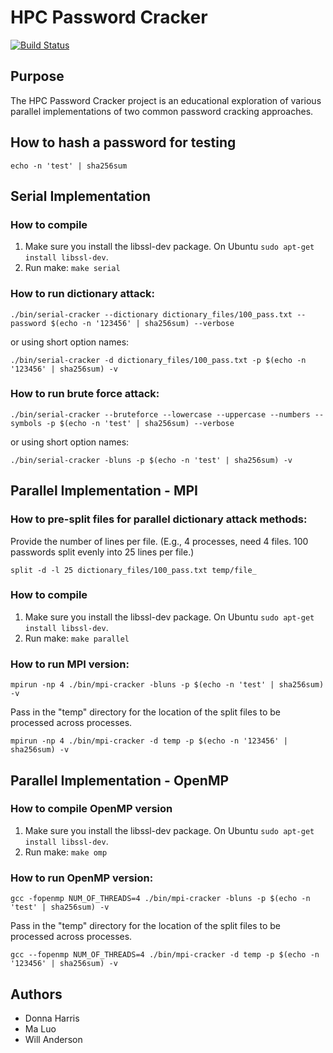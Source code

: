 # HPC Password Cracker
[![Build Status](https://cloud.drone.io/api/badges/wandersonca/HPC-Password-Cracker/status.svg)](https://cloud.drone.io/wandersonca/HPC-Password-Cracker)

## Purpose
The HPC Password Cracker project is an educational exploration of various parallel implementations of two common password cracking approaches.

## How to hash a password for testing
``echo -n 'test' | sha256sum``

## Serial Implementation

### How to compile
1. Make sure you install the libssl-dev package. On Ubuntu ``sudo apt-get install libssl-dev``.
2. Run make: ``make serial``

### How to run dictionary attack:
``./bin/serial-cracker --dictionary dictionary_files/100_pass.txt --password $(echo -n '123456' | sha256sum) --verbose``

or using short option names:

``./bin/serial-cracker -d dictionary_files/100_pass.txt -p $(echo -n '123456' | sha256sum) -v``

### How to run brute force attack:
``./bin/serial-cracker --bruteforce --lowercase --uppercase --numbers --symbols -p $(echo -n 'test' | sha256sum) --verbose``

or using short option names:

``./bin/serial-cracker -bluns -p $(echo -n 'test' | sha256sum) -v``

## Parallel Implementation - MPI

### How to pre-split files for parallel dictionary attack methods:
Provide the number of lines per file. (E.g., 4 processes, need 4 files. 100 passwords split evenly into 25 lines per file.)

``split -d -l 25 dictionary_files/100_pass.txt temp/file_``

### How to compile
1. Make sure you install the libssl-dev package. On Ubuntu ``sudo apt-get install libssl-dev``.
2. Run make: ``make parallel``

### How to run MPI version:
``mpirun -np 4 ./bin/mpi-cracker -bluns -p $(echo -n 'test' | sha256sum) -v``

Pass in the "temp" directory for the location of the split files to be processed across processes.

``mpirun -np 4 ./bin/mpi-cracker -d temp -p $(echo -n '123456' | sha256sum) -v``

## Parallel Implementation - OpenMP

### How to compile OpenMP version
1. Make sure you install the libssl-dev package. On Ubuntu ``sudo apt-get install libssl-dev``.
2. Run make: ``make omp``


### How to run OpenMP version:
``gcc -fopenmp NUM_OF_THREADS=4 ./bin/mpi-cracker -bluns -p $(echo -n 'test' | sha256sum) -v``

Pass in the "temp" directory for the location of the split files to be processed across processes.

``gcc --fopenmp NUM_OF_THREADS=4 ./bin/mpi-cracker -d temp -p $(echo -n '123456' | sha256sum) -v``

## Authors
* Donna Harris
* Ma Luo
* Will Anderson
